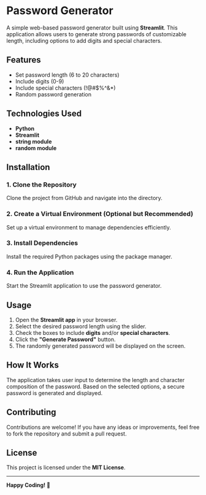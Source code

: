 # Password Generator

A simple web-based password generator built using **Streamlit**. This application allows users to generate strong passwords of customizable length, including options to add digits and special characters.

## Features

- Set password length (6 to 20 characters)
- Include digits (0-9)
- Include special characters (!@#$%^&*)
- Random password generation

## Technologies Used

- **Python**
- **Streamlit**
- **string module**
- **random module**

## Installation

### 1. Clone the Repository
Clone the project from GitHub and navigate into the directory.

### 2. Create a Virtual Environment (Optional but Recommended)
Set up a virtual environment to manage dependencies efficiently.

### 3. Install Dependencies
Install the required Python packages using the package manager.

### 4. Run the Application
Start the Streamlit application to use the password generator.

## Usage

1. Open the **Streamlit app** in your browser.
2. Select the desired password length using the slider.
3. Check the boxes to include **digits** and/or **special characters**.
4. Click the **"Generate Password"** button.
5. The randomly generated password will be displayed on the screen.

## How It Works

The application takes user input to determine the length and character composition of the password. Based on the selected options, a secure password is generated and displayed.

## Contributing

Contributions are welcome! If you have any ideas or improvements, feel free to fork the repository and submit a pull request.

## License

This project is licensed under the **MIT License**.

---
**Happy Coding! 🚀**

